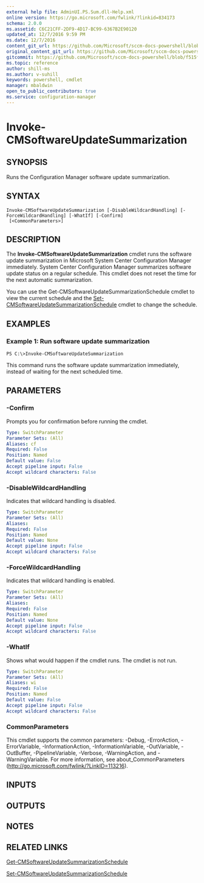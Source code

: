 ```yaml
---
external help file: AdminUI.PS.Sum.dll-Help.xml
online version: https://go.microsoft.com/fwlink/?linkid=834173
schema: 2.0.0
ms.assetid: C6C21CFF-2DF9-4D17-BC99-6367B2E90120
updated_at: 12/7/2016 9:59 PM
ms.date: 12/7/2016
content_git_url: https://github.com/Microsoft/sccm-docs-powershell/blob/live/sccm-cmdlets/ConfigurationManager/vlatest/Invoke-CMSoftwareUpdateSummarization.md
original_content_git_url: https://github.com/Microsoft/sccm-docs-powershell/blob/live/sccm-cmdlets/ConfigurationManager/vlatest/Invoke-CMSoftwareUpdateSummarization.md
gitcommit: https://github.com/Microsoft/sccm-docs-powershell/blob/f515f556ebbba15d2592786d6aad82ee381435ec/sccm-cmdlets/ConfigurationManager/vlatest/Invoke-CMSoftwareUpdateSummarization.md
ms.topic: reference
author: shill-ms
ms.author: v-suhill
keywords: powershell, cmdlet
manager: mbaldwin
open_to_public_contributors: true
ms.service: configuration-manager
---
```


# Invoke-CMSoftwareUpdateSummarization

## SYNOPSIS
Runs the Configuration Manager software update summarization.

## SYNTAX

```
Invoke-CMSoftwareUpdateSummarization [-DisableWildcardHandling] [-ForceWildcardHandling] [-WhatIf] [-Confirm]
 [<CommonParameters>]
```

## DESCRIPTION
The **Invoke-CMSoftwareUpdateSummarization** cmdlet runs the software update summarization in Microsoft System Center Configuration Manager immediately.
System Center Configuration Manager summarizes software update status on a regular schedule.
This cmdlet does not reset the time for the next automatic summarization.

You can use the Get-CMSoftwareUpdateSummarizationSchedule cmdlet to view the current schedule and the [Set-CMSoftwareUpdateSummarizationSchedule](./Set-CMSoftwareUpdateSummarizationSchedule.md) cmdlet to change the schedule.

## EXAMPLES

### Example 1: Run software update summarization
```
PS C:\>Invoke-CMSoftwareUpdateSummarization
```

This command runs the software update summarization immediately, instead of waiting for the next scheduled time.

## PARAMETERS

### -Confirm
Prompts you for confirmation before running the cmdlet.

```yaml
Type: SwitchParameter
Parameter Sets: (All)
Aliases: cf
Required: False
Position: Named
Default value: False
Accept pipeline input: False
Accept wildcard characters: False
```

### -DisableWildcardHandling
Indicates that wildcard handling is disabled.

```yaml
Type: SwitchParameter
Parameter Sets: (All)
Aliases: 
Required: False
Position: Named
Default value: None
Accept pipeline input: False
Accept wildcard characters: False
```

### -ForceWildcardHandling
Indicates that wildcard handling is enabled.

```yaml
Type: SwitchParameter
Parameter Sets: (All)
Aliases: 
Required: False
Position: Named
Default value: None
Accept pipeline input: False
Accept wildcard characters: False
```

### -WhatIf
Shows what would happen if the cmdlet runs.
The cmdlet is not run.

```yaml
Type: SwitchParameter
Parameter Sets: (All)
Aliases: wi
Required: False
Position: Named
Default value: False
Accept pipeline input: False
Accept wildcard characters: False
```

### CommonParameters
This cmdlet supports the common parameters: -Debug, -ErrorAction, -ErrorVariable, -InformationAction, -InformationVariable, -OutVariable, -OutBuffer, -PipelineVariable, -Verbose, -WarningAction, and -WarningVariable. For more information, see about_CommonParameters (http://go.microsoft.com/fwlink/?LinkID=113216).

## INPUTS

## OUTPUTS

## NOTES

## RELATED LINKS

[Get-CMSoftwareUpdateSummarizationSchedule](xref:ConfigurationManager/vlatest/Get-CMSoftwareUpdateSummarizationSchedule.md)

[Set-CMSoftwareUpdateSummarizationSchedule](xref:ConfigurationManager/vlatest/Set-CMSoftwareUpdateSummarizationSchedule.md)


